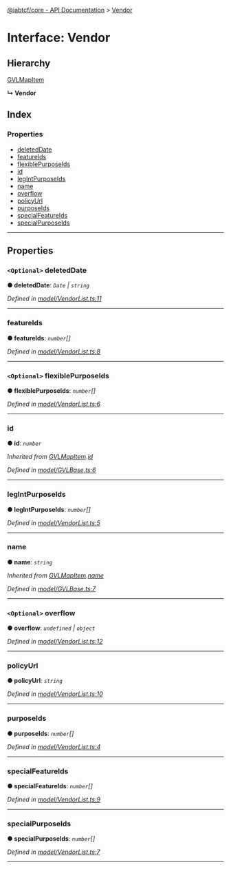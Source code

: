 [@iabtcf/core - API Documentation](../README.md) > [Vendor](../interfaces/vendor.md)

# Interface: Vendor

## Hierarchy

 [GVLMapItem](gvlmapitem.md)

**↳ Vendor**

## Index

### Properties

* [deletedDate](vendor.md#deleteddate)
* [featureIds](vendor.md#featureids)
* [flexiblePurposeIds](vendor.md#flexiblepurposeids)
* [id](vendor.md#id)
* [legIntPurposeIds](vendor.md#legintpurposeids)
* [name](vendor.md#name)
* [overflow](vendor.md#overflow)
* [policyUrl](vendor.md#policyurl)
* [purposeIds](vendor.md#purposeids)
* [specialFeatureIds](vendor.md#specialfeatureids)
* [specialPurposeIds](vendor.md#specialpurposeids)

---

## Properties

<a id="deleteddate"></a>

### `<Optional>` deletedDate

**● deletedDate**: *`Date` \| `string`*

*Defined in [model/VendorList.ts:11](https://github.com/chrispaterson/iabtcf-es/blob/4d845e2/modules/core/src/model/VendorList.ts#L11)*

___
<a id="featureids"></a>

###  featureIds

**● featureIds**: *`number`[]*

*Defined in [model/VendorList.ts:8](https://github.com/chrispaterson/iabtcf-es/blob/4d845e2/modules/core/src/model/VendorList.ts#L8)*

___
<a id="flexiblepurposeids"></a>

### `<Optional>` flexiblePurposeIds

**● flexiblePurposeIds**: *`number`[]*

*Defined in [model/VendorList.ts:6](https://github.com/chrispaterson/iabtcf-es/blob/4d845e2/modules/core/src/model/VendorList.ts#L6)*

___
<a id="id"></a>

###  id

**● id**: *`number`*

*Inherited from [GVLMapItem](gvlmapitem.md).[id](gvlmapitem.md#id)*

*Defined in [model/GVLBase.ts:6](https://github.com/chrispaterson/iabtcf-es/blob/4d845e2/modules/core/src/model/GVLBase.ts#L6)*

___
<a id="legintpurposeids"></a>

###  legIntPurposeIds

**● legIntPurposeIds**: *`number`[]*

*Defined in [model/VendorList.ts:5](https://github.com/chrispaterson/iabtcf-es/blob/4d845e2/modules/core/src/model/VendorList.ts#L5)*

___
<a id="name"></a>

###  name

**● name**: *`string`*

*Inherited from [GVLMapItem](gvlmapitem.md).[name](gvlmapitem.md#name)*

*Defined in [model/GVLBase.ts:7](https://github.com/chrispaterson/iabtcf-es/blob/4d845e2/modules/core/src/model/GVLBase.ts#L7)*

___
<a id="overflow"></a>

### `<Optional>` overflow

**● overflow**: *`undefined` \| `object`*

*Defined in [model/VendorList.ts:12](https://github.com/chrispaterson/iabtcf-es/blob/4d845e2/modules/core/src/model/VendorList.ts#L12)*

___
<a id="policyurl"></a>

###  policyUrl

**● policyUrl**: *`string`*

*Defined in [model/VendorList.ts:10](https://github.com/chrispaterson/iabtcf-es/blob/4d845e2/modules/core/src/model/VendorList.ts#L10)*

___
<a id="purposeids"></a>

###  purposeIds

**● purposeIds**: *`number`[]*

*Defined in [model/VendorList.ts:4](https://github.com/chrispaterson/iabtcf-es/blob/4d845e2/modules/core/src/model/VendorList.ts#L4)*

___
<a id="specialfeatureids"></a>

###  specialFeatureIds

**● specialFeatureIds**: *`number`[]*

*Defined in [model/VendorList.ts:9](https://github.com/chrispaterson/iabtcf-es/blob/4d845e2/modules/core/src/model/VendorList.ts#L9)*

___
<a id="specialpurposeids"></a>

###  specialPurposeIds

**● specialPurposeIds**: *`number`[]*

*Defined in [model/VendorList.ts:7](https://github.com/chrispaterson/iabtcf-es/blob/4d845e2/modules/core/src/model/VendorList.ts#L7)*

___

